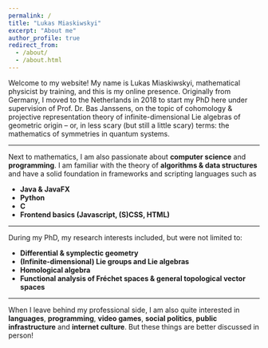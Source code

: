 ```yaml
---
permalink: /
title: "Lukas Miaskiwskyi"
excerpt: "About me"
author_profile: true
redirect_from: 
  - /about/
  - /about.html
---
```


Welcome to my website! My name is Lukas Miaskiwskyi, mathematical physicist by training, and this is my online presence.
Originally from Germany, I moved to the Netherlands in 2018 to start my PhD here under supervision of Prof. Dr. Bas Janssens, on the topic of cohomology & projective representation theory of infinite-dimensional Lie algebras of geometric origin – or, in less scary (but still a little scary) terms: the mathematics of symmetries in quantum systems. 

<hr>

Next to mathematics, I am also passionate about <b>computer science</b> and <b>programming</b>. I am familiar with the theory of <b>algorithms & data structures</b> and have a solid foundation in frameworks and scripting languages such as
<ul>
<li><b>Java & JavaFX</b></li> 
<li><b>Python</b></li> 
<li><b>C</b></li> 
<li><b>Frontend basics (Javascript, (S)CSS, HTML)</b></li> 
</ul>

<hr>
During my PhD, my research interests included, but were not limited to:
<ul>
<li><b>Differential & symplectic geometry</b></li> 
<li><b>(Infinite-dimensional) Lie groups and Lie algebras</b></li> 
<li><b>Homological algebra</b></li> 
<li><b>Functional analysis of Fréchet spaces & general topological vector spaces</b></li> 
</ul>

<hr>


When I leave behind my professional side, I am also quite interested in <b>languages</b>, <b>programming</b>, <b>video games</b>, <b>social politics</b>, <b>public infrastructure</b> and <b>internet culture</b>. But these things are better discussed in person!
